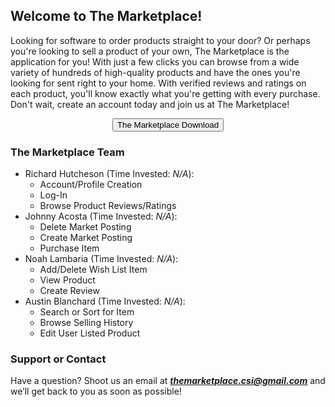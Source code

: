 ## Welcome to The Marketplace!

Looking for software to order products straight to your door? Or perhaps you're looking to sell a product of your own, The Marketplace is the application for you! With just a few clicks you can browse from a wide variety of hundreds of high-quality products and have the ones you're looking for sent right to your home. With verified reviews and ratings on each product, you'll know exactly what you're getting with every purchase. Don't wait, create an account today and join us at The Marketplace!

<!-- <button name="button" onclick="https://richard-hutch.github.io/Marketplace-System/test_photo.jpg"> **The Marketplace Download**</button> 
<form method="get" action="https://richard-hutch.github.io/Marketplace-System/test_photo.jpg">
   <button type="submit">The Marketplace Download</button>
</form> -->

<div align = "center">
<a href="https://richard-hutch.github.io/Marketplace-System/test_photo.jpg" download="test_photo"> 
<button type="button">The Marketplace Download</button> 
</a> 
</div>

### The Marketplace Team

- Richard Hutcheson (Time Invested: *N/A*):
  - Account/Profile Creation
  - Log-In
  - Browse Product Reviews/Ratings
- Johnny Acosta (Time Invested: *N/A*):
  - Delete Market Posting
  - Create Market Posting
  - Purchase Item
- Noah Lambaria (Time Invested: *N/A*):
  - Add/Delete Wish List Item
  - View Product
  - Create Review
- Austin Blanchard (Time Invested: *N/A*):
  - Search or Sort for Item
  - Browse Selling History
  - Edit User Listed Product

### Support or Contact

Have a question? Shoot us an email at ***themarketplace.csi@gmail.com*** and we’ll get back to you as soon as possible!

